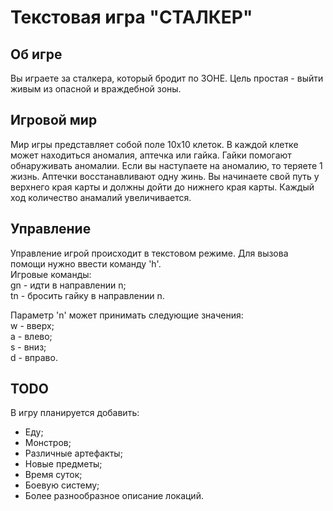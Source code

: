 # Текстовая игра "СТАЛКЕР"

## Об игре

Вы играете за сталкера, который бродит по ЗОНЕ. Цель простая - выйти живым из опасной и враждебной зоны.

## Игровой мир

Мир игры представляет собой поле 10х10 клеток. В каждой клетке может находиться аномалия, аптечка или гайка. Гайки помогают обнаруживать аномалии. Если вы наступаете на аномалию, то теряете 1 жизнь. Аптечки восстанавливают одну жинь. Вы начинаете свой путь у верхнего края карты и должны дойти до нижнего края карты. Каждый ход количество анамалий увеличивается.

## Управление

Управление игрой происходит в текстовом режиме. Для вызова помощи нужно ввести команду 'h'.  
Игровые команды:  
gn - идти в направлении n;  
tn - бросить гайку в направлении n.  

Параметр 'n' может принимать следующие значения:  
w - вверх;  
a - влево;  
s - вниз;  
d - вправо.  

## TODO

В игру планируется добавить:  
- Еду;  
- Монстров;  
- Различные артефакты;  
- Новые предметы;  
- Время суток;  
- Боевую систему;  
- Более разнообразное описание локаций.
